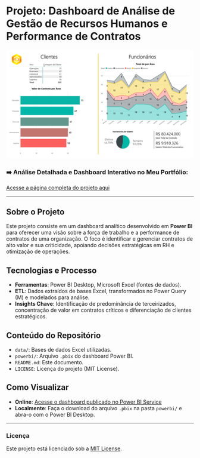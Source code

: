 # Projeto: Dashboard de Análise de Gestão de Recursos Humanos e Performance de Contratos

![Thumbnail do Dashboard](powerbi/capa.png)


### ➡️ Análise Detalhada e Dashboard Interativo no Meu Portfólio:
[Acesse a página completa do projeto aqui](https://ferreiragabrielw.github.io/portfolio-gabriel/projetos/Dashboards/1DashboardFuncionarios/Projeto1DA.html)

---

## Sobre o Projeto

Este projeto consiste em um dashboard analítico desenvolvido em **Power BI** para oferecer uma visão sobre a força de trabalho e a performance de contratos de uma organização. O foco é identificar e gerenciar contratos de alto valor e sua criticidade, apoiando decisões estratégicas em RH e otimização de operações.

## Tecnologias e Processo

* **Ferramentas**: Power BI Desktop, Microsoft Excel (fontes de dados).
* **ETL**: Dados extraídos de bases Excel, transformados no Power Query (M) e modelados para análise.
* **Insights Chave**: Identificação de predominância de terceirizados, concentração de valor em contratos críticos e diferenciação de clientes estratégicos.

## Conteúdo do Repositório

* `data/`: Bases de dados Excel utilizadas.
* `powerbi/`: Arquivo `.pbix` do dashboard Power BI.
* `README.md`: Este documento.
* `LICENSE`: Licença do projeto (MIT License).

## Como Visualizar

* **Online**: [Acesse o dashboard publicado no Power BI Service](https://app.powerbi.com/signin#code=1.AcoAsvz-9yT-7EifbLQOC4fXDA8BHIdhXrFPg6yYYQp-kRABAADKAA.AgABBAIAAABVrSpeuWamRam2jAF1XRQEAwDs_wUA9P-MQSWaCGaU_uwLSKjj-kcDXeqcV2uINpo_48vGdlCmLpZ4ZZ58qwlUAfJCR_M1uxTrJr-fukjkl9zAZDD-SPgPnTeZy8MnxRDhnHlskQl0X6lPtZbXvUqy-TSJ4FPrWV9DpFf85q_gKcb1NeF2ifCagJbOYAbIMmqni5stg9gmwZK8U6bYq5-DFC5uVjDABOcmZ5crccyasuM-tlpZ_9zd9T0DhMvV4VsVbWaZSynWrNVxBRf-6W-YiRLFZsu7P1kLzw8K1_AgetuuAa4fSiurF_jhGnakT8XN6MO3kghnil7Nau_iJpKGYn1twFi5mEfrROmyak3qr3SQccbDM-CRpWzCd9_gUDs9Q2vbmL8SyQmp3VnZgouaOBET704_yqQLaQedk82bRiXdWpylL86hfn5YwUnywULlt2td_p5zBgrre3DFu_sUieNAnYDShHElzRy87aTEmuKwGRAoFJDCJ7YWOnwjnblm-Y4PJaDyphb66RtCehnOlSO1eJ-7nG2OYYsgjLWMC6HbsCsod2IMPCCHfYwb0zyZ6mnI5ifm7kYh_GfaK0P-lWHceLHbzBRgbTbC6Sl_g1lHSAXePj3I_gKNj74KZJlWHnz0mw8rR8jp-dO7GJuTqCTxvOSEaDJx1tNHQP-UXVh5YPl40IKn7xaHmbEH-oPjD0Z2yRoGrzHPgeUrefohBzgTVrfClXMmaiPd-I_6sIA958aikRLg75uig-2MI1CmxiLsDmLw7vvuVXj5mRbyQf8sJ8srkwTOTtoO4fy7AGAjsd9eQbqmayhkPF1UfcVFxiFirhh8wWeUVoYCKmFngUzYZKQAlWendM-Nm3H5DbW088ywgAWCHQeMZToTgaEpnDwdi2OCqO1qUVx22i4v7szvv70AiWBUg9Vrttes7HUJa25U4yBPEuEIIIR52iBlPGaBOA&client_info=eyJ1aWQiOiJmOWNmZmYzYi1hYWJkLTQ3OTEtYTIyMy0xOTNhNzAzOWY2MGEiLCJ1dGlkIjoiZjdmZWZjYjItZmUyNC00OGVjLTlmNmMtYjQwZTBiODdkNzBjIn0&state=eyJpZCI6IjAxOTc3ZmMxLTZmMTYtN2Q3NS05NzRjLTIwNzE4ODgwNmIwMiIsIm1ldGEiOnsiaW50ZXJhY3Rpb25UeXBlIjoicmVkaXJlY3QifX0%3d%7c1750195072783%3b1750195072786.4001%3b1750195071395.1&session_state=005ca6d9-a8a7-e568-3977-74783cef90a5&correlation_id=01977fc1-6f13-7b6b-9bf1-6d8a533f8a3c)
* **Localmente**: Faça o download do arquivo `.pbix` na pasta `powerbi/` e abra-o com o Power BI Desktop.

---

### Licença

Este projeto está licenciado sob a [MIT License](LICENSE).
